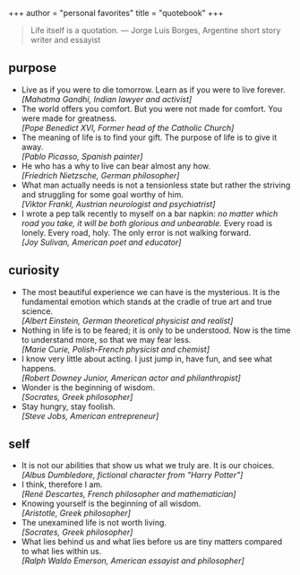 +++
author = "personal favorites"
title = "quotebook"
+++

> Life itself is a quotation. — Jorge Luis Borges, Argentine short story writer and essayist

## purpose
- Live as if you were to die tomorrow. Learn as if you were to live forever. <br>*[Mahatma Gandhi, Indian lawyer and activist]*
- The world offers you comfort. But you were not made for comfort. You were made for greatness. <br>*[Pope Benedict XVI, Former head of the Catholic Church]*
- The meaning of life is to find your gift. The purpose of life is to give it away. <br>*[Pablo Picasso, Spanish painter]*
- He who has a why to live can bear almost any how. <br>*[Friedrich Nietzsche, German philosopher]*  
- What man actually needs is not a tensionless state but rather the striving and struggling for some goal worthy of him. <br>*[Viktor Frankl, Austrian neurologist and psychiatrist]* 
 - I wrote a pep talk recently to myself on a bar napkin: *no matter which road you take, it will be both glorious and unbearable.* Every road is lonely. Every road, holy. The only error is not walking forward. <br>*[Joy Sulivan, American poet and educator]* 

## curiosity
- The most beautiful experience we can have is the mysterious. It is the fundamental emotion which stands at the cradle of true art and true science. <br>*[Albert Einstein, German theoretical physicist and realist]*
- Nothing in life is to be feared; it is only to be understood. Now is the time to understand more, so that we may fear less. <br>*[Marie Curie, Polish-French physicist and chemist]*
- I know very little about acting. I just jump in, have fun, and see what happens. <br>*[Robert Downey Junior, American actor and philanthropist]*
- Wonder is the beginning of wisdom. <br>*[Socrates, Greek philosopher]*  
- Stay hungry, stay foolish. <br>*[Steve Jobs, American entrepreneur]*

## self
- It is not our abilities that show us what we truly are. It is our choices.  <br>*[Albus Dumbledore, fictional character from "Harry Potter"]*
- I think, therefore I am. <br>*[René Descartes, French philosopher and mathematician]*
- Knowing yourself is the beginning of all wisdom. <br>*[Aristotle, Greek philosopher]*  
- The unexamined life is not worth living. <br>*[Socrates, Greek philosopher]*  
- What lies behind us and what lies before us are tiny matters compared to what lies within us. <br>*[Ralph Waldo Emerson, American essayist and philosopher]*  